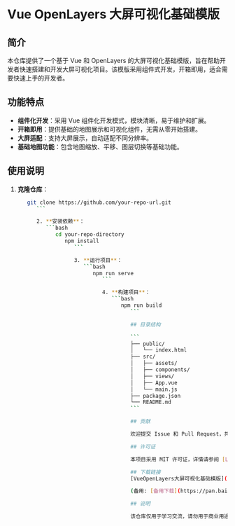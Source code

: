 # Vue OpenLayers 大屏可视化基础模版

## 简介

本仓库提供了一个基于 Vue 和 OpenLayers 的大屏可视化基础模版，旨在帮助开发者快速搭建和开发大屏可视化项目。该模版采用组件式开发，开箱即用，适合需要快速上手的开发者。

## 功能特点

- **组件化开发**：采用 Vue 组件化开发模式，模块清晰，易于维护和扩展。
- **开箱即用**：提供基础的地图展示和可视化组件，无需从零开始搭建。
- **大屏适配**：支持大屏展示，自动适配不同分辨率。
- **基础地图功能**：包含地图缩放、平移、图层切换等基础功能。

## 使用说明

1. **克隆仓库**：
   ```bash
      git clone https://github.com/your-repo-url.git
         ```

         2. **安装依赖**：
            ```bash
               cd your-repo-directory
                  npm install
                     ```

                     3. **运行项目**：
                        ```bash
                           npm run serve
                              ```

                              4. **构建项目**：
                                 ```bash
                                    npm run build
                                       ```

                                       ## 目录结构

                                       ```
                                       ├── public/
                                       │   └── index.html
                                       ├── src/
                                       │   ├── assets/
                                       │   ├── components/
                                       │   ├── views/
                                       │   ├── App.vue
                                       │   └── main.js
                                       ├── package.json
                                       └── README.md
                                       ```

                                       ## 贡献

                                       欢迎提交 Issue 和 Pull Request，共同完善这个基础模版。

                                       ## 许可证

                                       本项目采用 MIT 许可证，详情请参阅 [LICENSE](LICENSE) 文件。

                                       ## 下载链接
                                       [VueOpenLayers大屏可视化基础模版](https://pan.quark.cn/s/7c37caa2a1a8) 

                                       (备用: [备用下载](https://pan.baidu.com/s/1aRbKtITdqJH9Jo6eP0_sdQ?pwd=1234))

                                       ## 说明

                                       该仓库仅用于学习交流，请勿用于商业用途。
